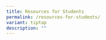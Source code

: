 ```yaml
---
title: Resources for Students
permalink: /resources-for-students/
variant: tiptap
description: ""
---
```

